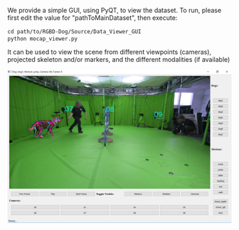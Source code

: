 
We provide a simple GUI, using PyQT, to view the dataset. To run, please first edit the value for "pathToMainDataset", then execute:
```
cd path/to/RGBD-Dog/Source/Data_Viewer_GUI
python mocap_viewer.py
```

It can be used to view the scene from different viewpoints (cameras), projected skeleton and/or markers, and the different modalities (if available)


![RGBD-Dog](/figs/DataViewer.png)


